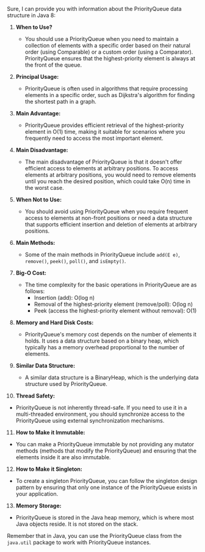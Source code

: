 Sure, I can provide you with information about the PriorityQueue data structure in Java 8:

1. **When to Use?**
    - You should use a PriorityQueue when you need to maintain a collection of elements with a specific order based on
      their natural order (using Comparable) or a custom order (using a Comparator). PriorityQueue ensures that the
      highest-priority element is always at the front of the queue.

2. **Principal Usage:**
    - PriorityQueue is often used in algorithms that require processing elements in a specific order, such as Dijkstra's
      algorithm for finding the shortest path in a graph.

3. **Main Advantage:**
    - PriorityQueue provides efficient retrieval of the highest-priority element in O(1) time, making it suitable for
      scenarios where you frequently need to access the most important element.

4. **Main Disadvantage:**
    - The main disadvantage of PriorityQueue is that it doesn't offer efficient access to elements at arbitrary
      positions. To access elements at arbitrary positions, you would need to remove elements until you reach the
      desired position, which could take O(n) time in the worst case.

5. **When Not to Use:**
    - You should avoid using PriorityQueue when you require frequent access to elements at non-front positions or need a
      data structure that supports efficient insertion and deletion of elements at arbitrary positions.

6. **Main Methods:**
    - Some of the main methods in PriorityQueue include `add(E e)`, `remove()`, `peek()`, `poll()`, and `isEmpty()`.

7. **Big-O Cost:**
    - The time complexity for the basic operations in PriorityQueue are as follows:
        - Insertion (add): O(log n)
        - Removal of the highest-priority element (remove/poll): O(log n)
        - Peek (access the highest-priority element without removal): O(1)

8. **Memory and Hard Disk Costs:**
    - PriorityQueue's memory cost depends on the number of elements it holds. It uses a data structure based on a binary
      heap, which typically has a memory overhead proportional to the number of elements.

9. **Similar Data Structure:**
    - A similar data structure is a BinaryHeap, which is the underlying data structure used by PriorityQueue.

10. **Thread Safety:**
- PriorityQueue is not inherently thread-safe. If you need to use it in a multi-threaded environment, you should
  synchronize access to the PriorityQueue using external synchronization mechanisms.

11. **How to Make it Immutable:**
- You can make a PriorityQueue immutable by not providing any mutator methods (methods that modify the PriorityQueue)
  and ensuring that the elements inside it are also immutable.

12. **How to Make it Singleton:**
- To create a singleton PriorityQueue, you can follow the singleton design pattern by ensuring that only one instance of
  the PriorityQueue exists in your application.

13. **Memory Storage:**
- PriorityQueue is stored in the Java heap memory, which is where most Java objects reside. It is not stored on the
  stack.

Remember that in Java, you can use the PriorityQueue class from the `java.util` package to work with PriorityQueue
instances.